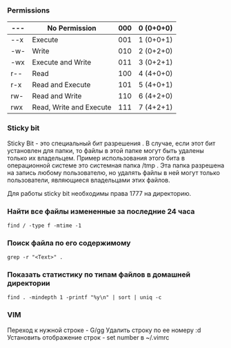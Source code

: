 ### Permissions
| --- | No Permission           | 000 | 0 (0+0+0) |
|-----|-------------------------|-----|-----------|
| --x | Execute                 | 001 | 1 (0+0+1) |
| -w- | Write                   | 010 | 2 (0+2+0) |
| -wx | Execute and Write       | 011 | 3 (0+2+1) |
| r-- | Read                    | 100 | 4 (4+0+0) |
| r-x | Read and Execute        | 101 | 5 (4+0+1) |
| rw- | Read and Write          | 110 | 6 (4+2+0) |
| rwx | Read, Write and Execute | 111 | 7 (4+2+1) |

### Sticky bit
Sticky Bit - это специальный бит разрешения . В случае, если этот бит установлен для папки, то файлы в этой папке могут быть удалены только их владельцем. Пример использования этого бита в операционной системе это системная папка /tmp . Эта папка разрешена на запись любому пользователю, но удалять файлы в ней могут только пользователи, являющиеся владельцами этих файлов.

Для работы sticky bit необходимы права 1777 на директорию.

### Найти все файлы измененные за последние 24 часа
`find / -type f -mtime -1`

### Поиск файла по его содержимому
`grep -r "<Text>" .`

### Показать статистику по типам файлов в домашней директории
`find . -mindepth 1 -printf "%y\n" | sort | uniq -c`

### VIM
Переход к нужной строке - <n>G/<n>gg
Удалить строку по ее номеру :<n>d
Установить отображение строк - set number в ~/.vimrc

